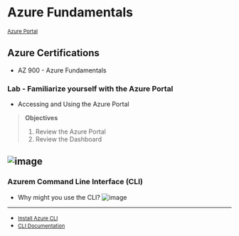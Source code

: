 # Azure Fundamentals
<small>[Azure Portal](https://portal.azure.com/#home)</small>

## Azure Certifications
- AZ 900 - Azure Fundamentals

### Lab - Familiarize yourself with the Azure Portal 
- Accessing and Using the Azure Portal
> __Objectives__
> 1. Review the Azure Portal
> 2. Review the Dashboard

![image](https://user-images.githubusercontent.com/8760590/102720099-771c8580-42af-11eb-873c-0a3f1fed0826.png)
----

### Azurem Command Line Interface (CLI)
- Why might you use the CLI? 
![image](https://user-images.githubusercontent.com/8760590/102720378-29088180-42b1-11eb-8b79-7a6c52d7b419.png)
----

+ <small>[Install Azure CLI](https://docs.microsoft.com/en-us/cli/azure/install-azure-cli?view=azure-cli-latest)</small>
+ <small>[CLI Documentation](https://docs.microsoft.com/en-us/cli/azure/)</small>

